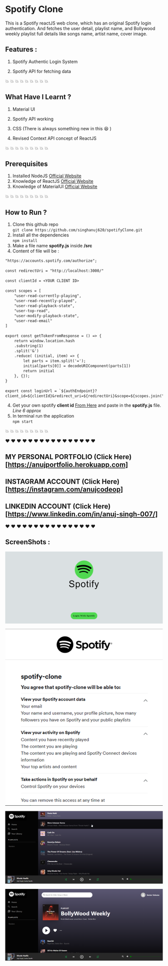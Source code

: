 # Spotify Clone 

This is a Spotify reactJS web clone, which has an original Spotify login authentication. And fetches the user detail, playlist name, and Bollywood weekly playlist full details like songs name, artist name, cover image.

## Features : 

1. Spotify Authentic Login System

2. Spotify API for fetching data

:collision: :collision: :collision: :collision: :collision: :collision: :collision: :collision: :collision:

## What Have I Learnt ?

1. Material UI

2. Spotify API working

3. CSS (There is always something new in this :laughing: )

4. Revised Context API concept of ReactJS

:collision: :collision: :collision: :collision: :collision: :collision: :collision: :collision: :collision:

## Prerequisites

1. Installed NodeJS [Official Website](https://nodejs.org/en/)
2. Knowledge of ReactJS [Official Website](https://reactjs.org/)
3. Knowledge of MaterialUI [Official Website](https://material-ui.com/)

:collision: :collision: :collision: :collision: :collision: :collision: :collision: :collision: :collision:

## How to Run ?

1. Clone this github repo </br> ```git clone https://github.com/singhanuj620/spotifyClone.git ```
2. Install all the dependencies </br> ```npm install```
3. Make a file name **spotify.js** inside **/src**
4. Content of file will be : </br> 
```export const authEndpoint = 
"https://accounts.spotify.com/authorize";

const redirectUri = "http://localhost:3000/"

const clientId = <YOUR CLIENT ID>

const scopes = [
    "user-read-currently-playing",
    "user-read-recently-played",
    "user-read-playback-state",
    "user-top-read",
    "user-modify-playback-state",
    "user-read-email"
]

export const getTokenFromResponse = () => {
    return window.location.hash
    .substring(1)
    .split('&')
    .reduce( (initial, item) => {
        let parts = item.split('=');
        initial[parts[0]] = decodeURIComponent(parts[1])
        return initial
    }, {});
}

export const loginUrl = `${authEndpoint}?client_id=${clientId}&redirect_uri=${redirectUri}&scope=${scopes.join("%20")}&response_type=token&show_dialog=true`; 
```
4. Get your own spotify **client id** [From Here](https://developer.spotify.com/) and paste in the **spotify.js** file. _Line 6 approx_
5. In terminal run the application </br> ```npm start```

:collision: :collision: :collision: :collision: :collision: :collision: :collision: :collision: :collision:

:heart: :heart: :heart: :heart: :heart: :heart: :heart: :heart: :heart: :heart: :heart: :heart: :heart: :heart: :heart: :heart: 

## MY PERSONAL PORTFOLIO (Click Here)[https://anujportfolio.herokuapp.com]
## INSTAGRAM ACCOUNT (Click Here)[https://instagram.com/anujcodeop]
## LINKEDIN ACCOUNT (Click Here)[https://www.linkedin.com/in/anuj-singh-007/]

:heart: :heart: :heart: :heart: :heart: :heart: :heart: :heart: :heart: :heart: :heart: :heart: :heart: :heart: :heart: :heart: 

## ScreenShots : 

![1](./screenshots/1.png)

![2](./screenshots/2.png)

![3](./screenshots/3.png)

![4](./screenshots/4.png)

